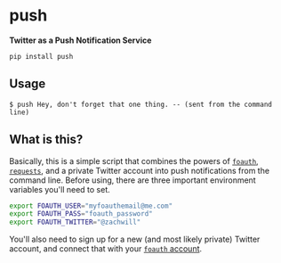 push
====

**Twitter as a Push Notification Service**

```
pip install push
```


Usage
-----

```
$ push Hey, don't forget that one thing. -- (sent from the command line)
```


What is this?
-------------

Basically, this is a simple script that combines the powers of [`foauth`][foauth],
[`requests`][req], and a private Twitter account into push notifications from the
command line. Before using, there are three important environment variables
you'll need to set.

```bash
export FOAUTH_USER="myfoauthemail@me.com"
export FOAUTH_PASS="foauth_password"
export FOAUTH_TWITTER="@zachwill"
```

You'll also need to sign up for a new (and most likely private) Twitter account,
and connect that with your [`foauth` account][foauth].


[foauth]: https://foauth.org/
[req]: http://docs.python-requests.org/en/latest/
